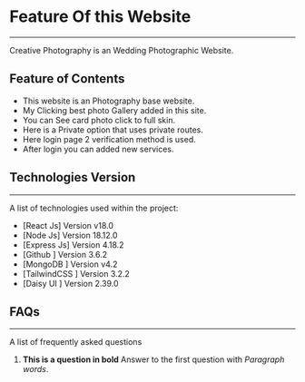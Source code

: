 # Feature Of this Website
***
Creative Photography is an Wedding Photographic Website.  

## Feature of Contents
* This website is an Photography base website.
* My Clicking best photo Gallery added in this site.
* You can See card photo click to full skin.
* Here is a Private option that uses private routes.
* Here login page 2 verification method is used.
* After login you can added new services.

## Technologies Version
***
A list of technologies used within the project:
* [React Js] Version v18.0
* [Node Js] Version 18.12.0 
* [Express Js] Version 4.18.2
* [Github ] Version 3.6.2
* [MongoDB ] Version v4.2
* [TailwindCSS ] Version 3.2.2
* [Daisy UI ] Version 2.39.0

## FAQs
***
A list of frequently asked questions
1. **This is a question in bold**
Answer to the first question with _Paragraph words_. 

